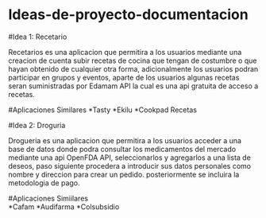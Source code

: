 # Ideas-de-proyecto-documentacion



#Idea 1: Recetario


Recetarios es una aplicacion que permitira a los usuarios mediante una creacion de cuenta subir recetas de cocina que tengan de costumbre o que hayan obtenido de cualquier otra forma, adicionalmente los usuarios podran participar en grupos y eventos, aparte de los usuarios algunas recetas seran suministradas por Edamam API la cual es una api gratuita de acceso a recetas.

#Aplicaciones Similares
*Tasty
*Ekilu
*Cookpad Recetas



#Idea 2: Droguria 


Drogueria es una aplicacion que permitira a los usuarios acceder a una base de datos donde podra consultar los medicamentos del mercado mediante una api OpenFDA API, seleccionarlos y agregarlos a una lista de deseos, paso siguiente procedera a introducir sus datos personales como nombre y direccion para crear un pedido. posteriormente se incluira la metodologia de pago.


#Aplicaciones Simiilares  
*Cafam
*Audifarma
*Colsubsidio 


